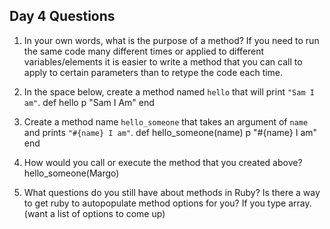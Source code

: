 ## Day 4 Questions

1. In your own words, what is the purpose of a method?
If you need to run the same code many different times or applied to different
variables/elements it is easier to write a method that you can call to
apply to certain parameters than to retype the code each time.


1. In the space below, create a method named `hello` that will print `"Sam I am"`.
def hello
p "Sam I Am"
end

1. Create a method name `hello_someone` that takes an argument of `name` and prints `"#{name} I am"`.
def hello_someone(name)
p "#{name} I am"
end


1. How would you call or execute the method that you created above?
hello_someone(Margo)

1. What questions do you still have about methods in Ruby?
Is there a way to get ruby to autopopulate method options for you? If you type array.(want a list of options to come up)
